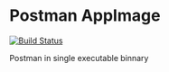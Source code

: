 # Postman AppImage

[![Build Status](https://travis-ci.org/showcheap/postman-appimage.svg?branch=6.1.3)](https://travis-ci.org/showcheap/postman-appimage)

Postman in single executable binnary
